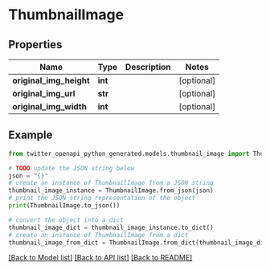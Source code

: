 # ThumbnailImage


## Properties

Name | Type | Description | Notes
------------ | ------------- | ------------- | -------------
**original_img_height** | **int** |  | [optional] 
**original_img_url** | **str** |  | [optional] 
**original_img_width** | **int** |  | [optional] 

## Example

```python
from twitter_openapi_python_generated.models.thumbnail_image import ThumbnailImage

# TODO update the JSON string below
json = "{}"
# create an instance of ThumbnailImage from a JSON string
thumbnail_image_instance = ThumbnailImage.from_json(json)
# print the JSON string representation of the object
print(ThumbnailImage.to_json())

# convert the object into a dict
thumbnail_image_dict = thumbnail_image_instance.to_dict()
# create an instance of ThumbnailImage from a dict
thumbnail_image_from_dict = ThumbnailImage.from_dict(thumbnail_image_dict)
```
[[Back to Model list]](../README.md#documentation-for-models) [[Back to API list]](../README.md#documentation-for-api-endpoints) [[Back to README]](../README.md)


